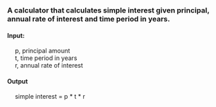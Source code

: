 ### A calculator that calculates simple interest given principal, annual rate of interest and time period in years.

#### Input:
&emsp; p, principal amount <br />
&emsp; t, time period in years <br />
&emsp; r, annual rate of interest <br />
#### Output
&emsp; simple interest = p * t * r
